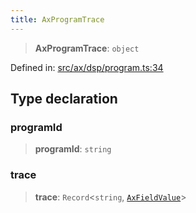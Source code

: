 ```yaml
---
title: AxProgramTrace
---
```


> **AxProgramTrace**: `object`

Defined in: [src/ax/dsp/program.ts:34](#apidocs/httpsgithubcomax-llmaxblob3b79ada8d723949fcd8a76c2b6f48cf69d8394f8srcaxdspprogramtsl34)

## Type declaration

<a id="programId"></a>

### programId

> **programId**: `string`

<a id="trace"></a>

### trace

> **trace**: `Record`\<`string`, [`AxFieldValue`](#apidocs/typealiasaxfieldvalue)\>
